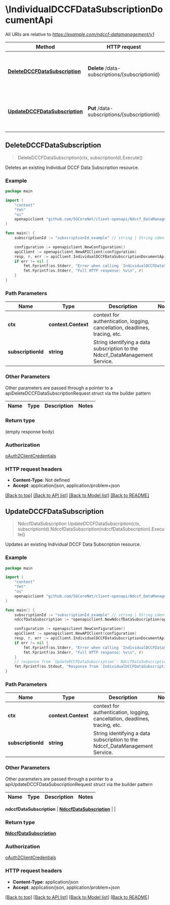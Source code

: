 # \IndividualDCCFDataSubscriptionDocumentApi

All URIs are relative to *https://example.com/ndccf-datamanagement/v1*

Method | HTTP request | Description
------------- | ------------- | -------------
[**DeleteDCCFDataSubscription**](IndividualDCCFDataSubscriptionDocumentApi.md#DeleteDCCFDataSubscription) | **Delete** /data-subscriptions/{subscriptionId} | Deletes an existing Individual DCCF Data Subscription resource.
[**UpdateDCCFDataSubscription**](IndividualDCCFDataSubscriptionDocumentApi.md#UpdateDCCFDataSubscription) | **Put** /data-subscriptions/{subscriptionId} | Updates an existing Individual DCCF Data Subscription resource.



## DeleteDCCFDataSubscription

> DeleteDCCFDataSubscription(ctx, subscriptionId).Execute()

Deletes an existing Individual DCCF Data Subscription resource.

### Example

```go
package main

import (
    "context"
    "fmt"
    "os"
    openapiclient "github.com/5GCoreNet/client-openapi/Ndccf_DataManagement"
)

func main() {
    subscriptionId := "subscriptionId_example" // string | String identifying a data subscription to the Ndccf_DataManagement Service.

    configuration := openapiclient.NewConfiguration()
    apiClient := openapiclient.NewAPIClient(configuration)
    resp, r, err := apiClient.IndividualDCCFDataSubscriptionDocumentApi.DeleteDCCFDataSubscription(context.Background(), subscriptionId).Execute()
    if err != nil {
        fmt.Fprintf(os.Stderr, "Error when calling `IndividualDCCFDataSubscriptionDocumentApi.DeleteDCCFDataSubscription``: %v\n", err)
        fmt.Fprintf(os.Stderr, "Full HTTP response: %v\n", r)
    }
}
```

### Path Parameters


Name | Type | Description  | Notes
------------- | ------------- | ------------- | -------------
**ctx** | **context.Context** | context for authentication, logging, cancellation, deadlines, tracing, etc.
**subscriptionId** | **string** | String identifying a data subscription to the Ndccf_DataManagement Service. | 

### Other Parameters

Other parameters are passed through a pointer to a apiDeleteDCCFDataSubscriptionRequest struct via the builder pattern


Name | Type | Description  | Notes
------------- | ------------- | ------------- | -------------


### Return type

 (empty response body)

### Authorization

[oAuth2ClientCredentials](../README.md#oAuth2ClientCredentials)

### HTTP request headers

- **Content-Type**: Not defined
- **Accept**: application/json, application/problem+json

[[Back to top]](#) [[Back to API list]](../README.md#documentation-for-api-endpoints)
[[Back to Model list]](../README.md#documentation-for-models)
[[Back to README]](../README.md)


## UpdateDCCFDataSubscription

> NdccfDataSubscription UpdateDCCFDataSubscription(ctx, subscriptionId).NdccfDataSubscription(ndccfDataSubscription).Execute()

Updates an existing Individual DCCF Data Subscription resource.

### Example

```go
package main

import (
    "context"
    "fmt"
    "os"
    openapiclient "github.com/5GCoreNet/client-openapi/Ndccf_DataManagement"
)

func main() {
    subscriptionId := "subscriptionId_example" // string | String identifying a data subscription to the Ndccf_DataManagement Service. 
    ndccfDataSubscription := *openapiclient.NewNdccfDataSubscription(openapiclient.DataSubscription{Interface{}: new(interface{})}, "DataNotifUri_example", "DataNotifCorrId_example") // NdccfDataSubscription | 

    configuration := openapiclient.NewConfiguration()
    apiClient := openapiclient.NewAPIClient(configuration)
    resp, r, err := apiClient.IndividualDCCFDataSubscriptionDocumentApi.UpdateDCCFDataSubscription(context.Background(), subscriptionId).NdccfDataSubscription(ndccfDataSubscription).Execute()
    if err != nil {
        fmt.Fprintf(os.Stderr, "Error when calling `IndividualDCCFDataSubscriptionDocumentApi.UpdateDCCFDataSubscription``: %v\n", err)
        fmt.Fprintf(os.Stderr, "Full HTTP response: %v\n", r)
    }
    // response from `UpdateDCCFDataSubscription`: NdccfDataSubscription
    fmt.Fprintf(os.Stdout, "Response from `IndividualDCCFDataSubscriptionDocumentApi.UpdateDCCFDataSubscription`: %v\n", resp)
}
```

### Path Parameters


Name | Type | Description  | Notes
------------- | ------------- | ------------- | -------------
**ctx** | **context.Context** | context for authentication, logging, cancellation, deadlines, tracing, etc.
**subscriptionId** | **string** | String identifying a data subscription to the Ndccf_DataManagement Service.  | 

### Other Parameters

Other parameters are passed through a pointer to a apiUpdateDCCFDataSubscriptionRequest struct via the builder pattern


Name | Type | Description  | Notes
------------- | ------------- | ------------- | -------------

 **ndccfDataSubscription** | [**NdccfDataSubscription**](NdccfDataSubscription.md) |  | 

### Return type

[**NdccfDataSubscription**](NdccfDataSubscription.md)

### Authorization

[oAuth2ClientCredentials](../README.md#oAuth2ClientCredentials)

### HTTP request headers

- **Content-Type**: application/json
- **Accept**: application/json, application/problem+json

[[Back to top]](#) [[Back to API list]](../README.md#documentation-for-api-endpoints)
[[Back to Model list]](../README.md#documentation-for-models)
[[Back to README]](../README.md)


